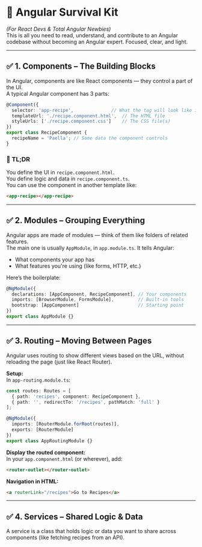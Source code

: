 # 🧳 Angular Survival Kit  

*(For React Devs & Total Angular Newbies)*  
This is all you need to read, understand, and contribute to an Angular codebase without becoming an Angular expert. Focused, clear, and light.

---


## ✅ 1. Components – The Building Blocks

In Angular, components are like React components — they control a part of the UI.  
A typical Angular component has 3 parts:

```ts
@Component({
  selector: 'app-recipe',              // What the tag will look like in HTML: <app-recipe>
  templateUrl: './recipe.component.html',  // The HTML file
  styleUrls: ['./recipe.component.css']    // The CSS file(s)
})
export class RecipeComponent {
  recipeName = 'Paella'; // Some data the component controls
}
```

### 🧠 TL;DR  
You define the UI in `recipe.component.html`.  
You define logic and data in `recipe.component.ts`.  
You can use the component in another template like:

```html
<app-recipe></app-recipe>
```

---


## ✅ 2. Modules – Grouping Everything

Angular apps are made of modules — think of them like folders of related features.  
The main one is usually `AppModule`, in `app.module.ts`. It tells Angular:

- What components your app has  
- What features you're using (like forms, HTTP, etc.)

Here’s the boilerplate:

```ts
@NgModule({
  declarations: [AppComponent, RecipeComponent], // Your components
  imports: [BrowserModule, FormsModule],         // Built-in tools
  bootstrap: [AppComponent]                      // Starting point
})
export class AppModule {}
```

---


## ✅ 3. Routing – Moving Between Pages

Angular uses routing to show different views based on the URL, without reloading the page (just like React Router).

**Setup:**  
In `app-routing.module.ts`:

```ts
const routes: Routes = [
  { path: 'recipes', component: RecipeComponent },
  { path: '', redirectTo: '/recipes', pathMatch: 'full' }
];

@NgModule({
  imports: [RouterModule.forRoot(routes)],
  exports: [RouterModule]
})
export class AppRoutingModule {}
```

**Display the routed component:**  
In your `app.component.html` (or wherever), add:

```html
<router-outlet></router-outlet>
```

**Navigation in HTML:**

```html
<a routerLink="/recipes">Go to Recipes</a>
```

---


## ✅ 4. Services – Shared Logic & Data

A service is a class that holds logic or data you want to share across components (like fetching recipes from an API).

